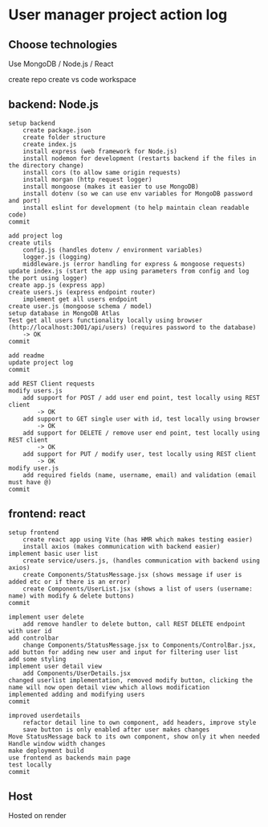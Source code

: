 # User manager project action log

## Choose technologies
Use MongoDB / Node.js / React

create repo
create vs code workspace

## backend: Node.js
	setup backend
		create package.json
		create folder structure
		create index.js
		install express (web framework for Node.js)
		install nodemon for development (restarts backend if the files in the directory change)
		install cors (to allow same origin requests)
		install morgan (http request logger)
		install mongoose (makes it easier to use MongoDB)
		install dotenv (so we can use env variables for MongoDB password and port)
		install eslint for development (to help maintain clean readable code)
	commit
	
	add project log
	create utils
		config.js (handles dotenv / environment variables)
		logger.js (logging)
		middleware.js (error handling for express & mongoose requests)
	update index.js (start the app using parameters from config and log the port using logger)
	create app.js (express app)
	create users.js (express endpoint router)
		implement get all users endpoint
	create user.js (mongoose schema / model)
	setup database in MongoDB Atlas
	Test get all users functionality locally using browser (http://localhost:3001/api/users) (requires password to the database)
		-> OK
	commit
	
	add readme
	update project log 
	commit
	
	add REST Client requests
	modify users.js
		add support for POST / add user end point, test locally using REST client
			-> OK
		add support to GET single user with id, test locally using browser
			-> OK		
		add support for DELETE / remove user end point, test locally using REST client
			-> OK
		add support for PUT / modify user, test locally using REST client
			-> OK
	modify user.js
		add required fields (name, username, email) and validation (email must have @)
	commit
		
## frontend: react
	setup frontend
		create react app using Vite (has HMR which makes testing easier)
		install axios (makes communication with backend easier)
	implement basic user list
		create service/users.js, (handles communication with backend using axios)
		create Components/StatusMessage.jsx (shows message if user is added etc or if there is an error)
		create Components/UserList.jsx (shows a list of users (username: name) with modify & delete buttons)
	commit

	implement user delete
		add remove handler to delete button, call REST DELETE endpoint with user id
	add controlbar
		change Components/StatusMessage.jsx to Components/ControlBar.jsx, add button for adding new user and input for filtering user list
	add some styling
	implement user detail view
		add Components/UserDetails.jsx 
	changed userlist implementation, removed modify button, clicking the name will now open detail view which allows modification
	implemented adding and modifying users
	commit
	
	improved userdetails
		refactor detail line to own component, add headers, improve style
		save button is only enabled after user makes changes
	Move StatusMessage back to its own component, show only it when needed
	Handle window width changes 
	make deployment build
	use frontend as backends main page
	test locally 
	commit

## Host
  Hosted on render
